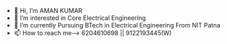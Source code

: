 - 👋 Hi, I’m AMAN KUMAR
- 👀 I’m interested in Core Electrical Engineering
- 🌱 I’m currently Pursuing BTech in Electrical Engineering From NIT Patna
- 📫 How to reach me--> 6204610698 || 9122193445(W) 

<!---
amanpassance/amanpassance is a ✨ special ✨ repository because its `README.md` (this file) appears on your GitHub profile.
You can click the Preview link to take a look at your changes.
--->
